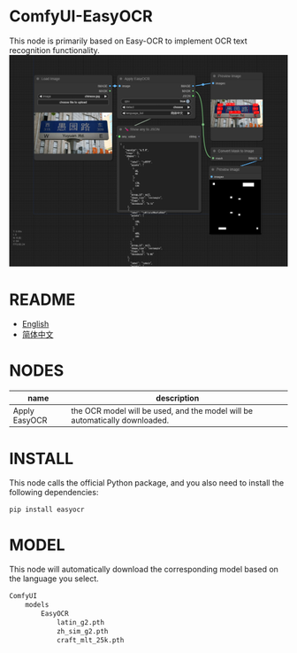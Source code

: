 # ComfyUI-EasyOCR
This node is primarily based on Easy-OCR to implement OCR text recognition functionality.
![image](/docs/workflow.png)

# README
- [English](README.md)
- [简体中文](readme/README.zh_CN.md)

# NODES
|name                          |description                                                                |
|------------------------------|---------------------------------------------------------------------------|
|Apply EasyOCR                 |the OCR model will be used, and the model will be automatically downloaded.|

# INSTALL
This node calls the official Python package, and you also need to install the following dependencies:

```
pip install easyocr
```

# MODEL
This node will automatically download the corresponding model based on the language you select.
```
ComfyUI
    models
        EasyOCR
            latin_g2.pth
            zh_sim_g2.pth
            craft_mlt_25k.pth
```
